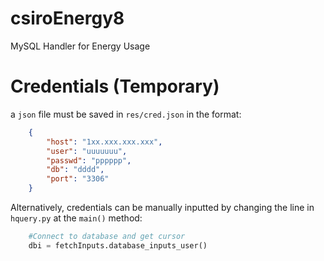 # csiroEnergy8
MySQL Handler for Energy Usage

# Credentials (Temporary)

a `json` file must be saved in `res/cred.json` in the format:

```json
    {
        "host": "1xx.xxx.xxx.xxx",
        "user": "uuuuuuu",
        "passwd": "pppppp",
        "db": "dddd",
        "port": "3306"
    }
```

Alternatively, credentials can be manually inputted by changing the line in `hquery.py` at the `main()` method:

```python
    #Connect to database and get cursor
    dbi = fetchInputs.database_inputs_user()
```
